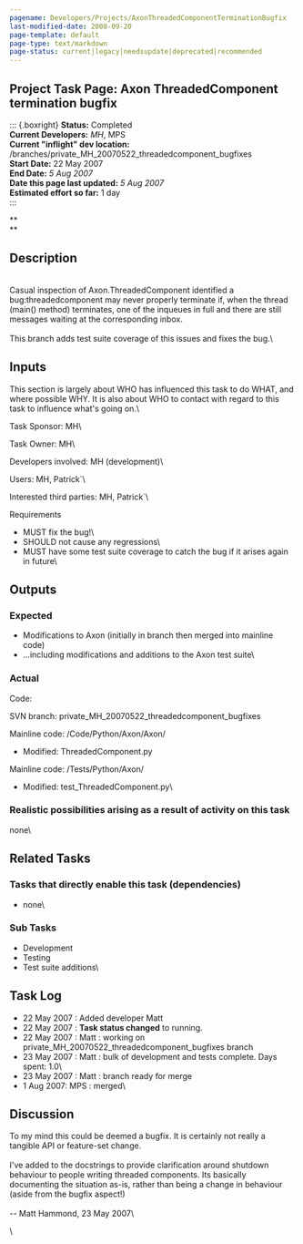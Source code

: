 ```yaml
---
pagename: Developers/Projects/AxonThreadedComponentTerminationBugfix
last-modified-date: 2008-09-20
page-template: default
page-type: text/markdown
page-status: current|legacy|needsupdate|deprecated|recommended
---
```

Project Task Page: Axon ThreadedComponent termination bugfix 
------------------------------------------------------------

::: {.boxright}
**Status:** Completed\
**Current Developers:** *MH*, MPS\
**Current \"inflight\" dev location:**
/branches/private\_MH\_20070522\_threadedcomponent\_bugfixes\
**Start Date:** 22 May 2007\
**End Date:** *5 Aug 2007*\
**Date this page last updated:** *5 Aug 2007*\
**Estimated effort so far:** 1 day\
:::

**\
**

**Description**
---------------

\
Casual inspection of Axon.ThreadedComponent identified a
bug:threadedcomponent may never properly terminate if, when the thread
(main() method) terminates, one of the inqueues in full and there are
still messages waiting at the corresponding inbox.\
\
This branch adds test suite coverage of this issues and fixes the bug.\

Inputs
------

This section is largely about WHO has influenced this task to do WHAT,
and where possible WHY. It is also about WHO to contact with regard to
this task to influence what\'s going on.\

Task Sponsor: MH\

Task Owner: MH\

Developers involved: MH (development)\

Users: MH, Patrick\`\

Interested third parties: MH, Patrick\`\

Requirements

-   MUST fix the bug!\
-   SHOULD not cause any regressions\
-   MUST have some test suite coverage to catch the bug if it arises
    again in future\

Outputs
-------

### Expected

-   Modifications to Axon (initially in branch then merged into mainline
    code)
-   \...including modifications and additions to the Axon test suite\

### Actual

Code:

SVN branch: private\_MH\_20070522\_threadedcomponent\_bugfixes

Mainline code: /Code/Python/Axon/Axon/

-   Modified: ThreadedComponent.py

Mainline code: /Tests/Python/Axon/

-   Modified: test\_ThreadedComponent.py\

### Realistic possibilities arising as a result of activity on this task

none\

Related Tasks
-------------

### Tasks that directly enable this task (dependencies)

-   none\

### Sub Tasks

-   Development
-   Testing
-   Test suite additions\

Task Log
--------

-   22 May 2007 : Added developer Matt
-   22 May 2007 : **Task status changed** to running.
-   22 May 2007 : Matt : working on
    private\_MH\_20070522\_threadedcomponent\_bugfixes branch
-   23 May 2007 : Matt : bulk of development and tests complete. Days
    spent: 1.0\
-   23 May 2007 : Matt : branch ready for merge
-   1 Aug 2007: MPS : merged\

Discussion
----------

To my mind this could be deemed a bugfix. It is certainly not really a
tangible API or feature-set change.\
\
I\'ve added to the docstrings to provide clarification around shutdown
behaviour to people writing threaded components. Its basically
documenting the situation as-is, rather than being a change in behaviour
(aside from the bugfix aspect!)\
\
\-- Matt Hammond, 23 May 2007\

\
